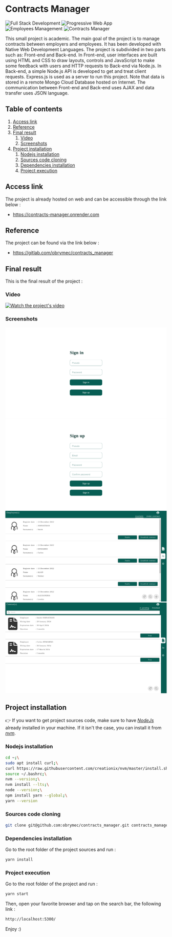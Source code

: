 # Contracts Manager
![Full Stack Development](https://img.shields.io/badge/full%20stack%20development-0AC18E.svg?style=for-the-badge)
![Progressive Web App](https://img.shields.io/badge/progressive%20web%20app-B59A30.svg?style=for-the-badge)
![Employees Management](https://img.shields.io/badge/employees%20management-29334C?style=for-the-badge)
![Contracts Manager](https://img.shields.io/badge/contracts%20manager-075E54.svg?style=for-the-badge)

This small project is academic. The main goal of the project is to manage
contracts between employers and employees. It has been developed with
Native Web Development Languages. The project is subdivided in two parts
such as: Front-end and Back-end. In Front-end, user interfaces are built
using HTML and CSS to draw layouts, controls and JavaScript to make
some feedback with users and HTTP requests to Back-end via Node.js.
In Back-end, a simple Node.js API is developed to get and treat
client requests. Express.js is used as a server to run this
project. Note that data is stored in a remote Mongo Cloud
Database hosted on Internet. The communication between
Front-end and Back-end uses AJAX and data transfer
uses JSON language.

## Table of contents
1. [Access link](#link)
2. [Reference](#ref)
3. [Final result](#result)
    1. [Video](#video)
    2. [Screenshots](#images)
4. [Project installation](#install)
    1. [Nodejs installation](#node-install)
    2. [Sources code cloning](#cloning)
    3. [Dependencies installation](#dev-install)
    4. [Project execution](#running)

## Access link <a id = "link"></a>
The project is already hosted on web and can be
accessible through the link below :
- https://contracts-manager.onrender.com

## Reference <a id = "ref"></a>
The project can be found via the link below :
- https://gitlab.com/obrymec/contracts_manager

## Final result <a id = "result"></a>
This is the final result of the project :
### Video <a id = "video"></a>
[![Watch the project's video](https://img.youtube.com/vi/1s6ic_Srr8E/maxresdefault.jpg)](https://youtu.be/1s6ic_Srr8E)

### Screenshots <a id = "images"></a>
![First render](./front_end/public/assets/render/render_1.png)
![Second render](./front_end/public/assets/render/render_2.png)
![Third render](./front_end/public/assets/render/render_3.png)
![Fourth render](./front_end/public/assets/render/render_4.png)

## Project installation <a id = "install"></a>
👉 If you want to get project sources code, make sure
to have <i><a href = "https://nodejs.org/en/download">
NodeJs</a></i> already installed in your machine. If
it isn't the case, you can install it from <i>
<a href = "https://github.com/nvm-sh/nvm">nvm</i></a>.

### Nodejs installation <a id = "node-install"></a>
```sh
cd ~;\
sudo apt install curl;\
curl https://raw.githubusercontent.com/creationix/nvm/master/install.sh | bash;\
source ~/.bashrc;\
nvm --version;\
nvm install --lts;\
node --version;\
npm install yarn --global;\
yarn --version
```

### Sources code cloning <a id = "cloning"></a>
```sh
git clone git@github.com:obrymec/contracts_manager.git contracts_manager/
```

### Dependencies installation <a id = "dev-install"></a>
Go to the root folder of the project sources
and run :
```sh
yarn install
```

### Project execution <a id = "running"></a>
Go to the root folder of the project and
run :
```sh
yarn start
```

Then, open your favorite browser and tap
on the search bar, the following link :
```sh
http://localhost:5300/
```

Enjoy :)
